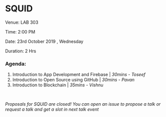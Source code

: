 # SQUID

Venue: LAB 303

Time: 2:00 PM

Date: 23rd October 2019 , Wednesday

Duration: 2 Hrs
### Agenda:

1. Introduction to App Development and Firebase | _30mins - Toseef_
2. Introduction to Open Source using GitHub | _30mins - Pavan_
3. Introduction to Blockchain | _35mins - Vishnu_

<br>
 

_Proposals for SQUID are closed! You can open an issue to propose a talk or request a talk and get a slot in next talk event_

